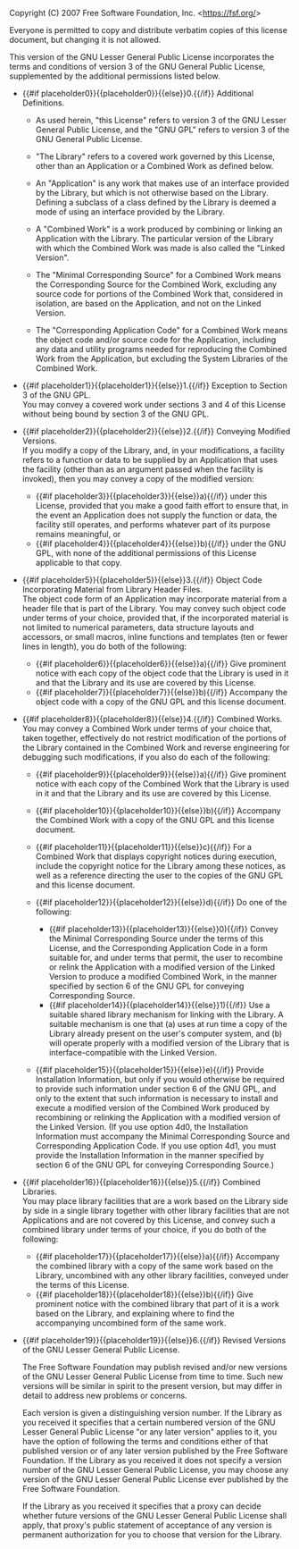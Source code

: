  Copyright (C) 2007 Free Software Foundation, Inc. &lt;https://fsf.org/&gt;

 Everyone is permitted to copy and distribute verbatim copies of this license document, but changing it is not allowed.

 This version of the GNU Lesser General Public License incorporates the terms and conditions of version 3 of the GNU General Public License, supplemented by the additional permissions listed below.

* {{#if placeholder0}}{{placeholder0}}{{else}}0.{{/if}} Additional Definitions.
  * As used herein, &quot;this License&quot; refers to version 3 of the GNU Lesser General Public License, and the &quot;GNU GPL&quot; refers to version 3 of the GNU General Public License.

  * &quot;The Library&quot; refers to a covered work governed by this License, other than an Application or a Combined Work as defined below.

  * An &quot;Application&quot; is any work that makes use of an interface provided by the Library, but which is not otherwise based on the Library. Defining a subclass of a class defined by the Library is deemed a mode of using an interface provided by the Library.

  * A &quot;Combined Work&quot; is a work produced by combining or linking an Application with the Library. The particular version of the Library with which the Combined Work was made is also called the &quot;Linked Version&quot;.

  * The &quot;Minimal Corresponding Source&quot; for a Combined Work means the Corresponding Source for the Combined Work, excluding any source code for portions of the Combined Work that, considered in isolation, are based on the Application, and not on the Linked Version.

  * The &quot;Corresponding Application Code&quot; for a Combined Work means the object code and/or source code for the Application, including any data and utility programs needed for reproducing the Combined Work from the Application, but excluding the System Libraries of the Combined Work.

* {{#if placeholder1}}{{placeholder1}}{{else}}1.{{/if}} Exception to Section 3 of the GNU GPL.  
   You may convey a covered work under sections 3 and 4 of this License without being bound by section 3 of the GNU GPL.
* {{#if placeholder2}}{{placeholder2}}{{else}}2.{{/if}} Conveying Modified Versions.  
   If you modify a copy of the Library, and, in your modifications, a facility refers to a function or data to be supplied by an Application that uses the facility (other than as an argument passed when the facility is invoked), then you may convey a copy of the modified version:
  * {{#if placeholder3}}{{placeholder3}}{{else}}a){{/if}} under this License, provided that you make a good faith effort to ensure that, in the event an Application does not supply the function or data, the facility still operates, and performs whatever part of its purpose remains meaningful, or
  * {{#if placeholder4}}{{placeholder4}}{{else}}b){{/if}} under the GNU GPL, with none of the additional permissions of this License applicable to that copy.

* {{#if placeholder5}}{{placeholder5}}{{else}}3.{{/if}} Object Code Incorporating Material from Library Header Files.  
   The object code form of an Application may incorporate material from a header file that is part of the Library. You may convey such object code under terms of your choice, provided that, if the incorporated material is not limited to numerical parameters, data structure layouts and accessors, or small macros, inline functions and templates (ten or fewer lines in length), you do both of the following:
  * {{#if placeholder6}}{{placeholder6}}{{else}}a){{/if}} Give prominent notice with each copy of the object code that the Library is used in it and that the Library and its use are covered by this License.
  * {{#if placeholder7}}{{placeholder7}}{{else}}b){{/if}} Accompany the object code with a copy of the GNU GPL and this license document.

* {{#if placeholder8}}{{placeholder8}}{{else}}4.{{/if}} Combined Works.  
   You may convey a Combined Work under terms of your choice that, taken together, effectively do not restrict modification of the portions of the Library contained in the Combined Work and reverse engineering for debugging such modifications, if you also do each of the following:
  * {{#if placeholder9}}{{placeholder9}}{{else}}a){{/if}} Give prominent notice with each copy of the Combined Work that the Library is used in it and that the Library and its use are covered by this License.
  * {{#if placeholder10}}{{placeholder10}}{{else}}b){{/if}} Accompany the Combined Work with a copy of the GNU GPL and this license document.
  * {{#if placeholder11}}{{placeholder11}}{{else}}c){{/if}} For a Combined Work that displays copyright notices during execution, include the copyright notice for the Library among these notices, as well as a reference directing the user to the copies of the GNU GPL and this license document.
  * {{#if placeholder12}}{{placeholder12}}{{else}}d){{/if}} Do one of the following:
    * {{#if placeholder13}}{{placeholder13}}{{else}}0){{/if}} Convey the Minimal Corresponding Source under the terms of this License, and the Corresponding Application Code in a form suitable for, and under terms that permit, the user to recombine or relink the Application with a modified version of the Linked Version to produce a modified Combined Work, in the manner specified by section 6 of the GNU GPL for conveying Corresponding Source.
    * {{#if placeholder14}}{{placeholder14}}{{else}}1){{/if}} Use a suitable shared library mechanism for linking with the Library. A suitable mechanism is one that (a) uses at run time a copy of the Library already present on the user's computer system, and (b) will operate properly with a modified version of the Library that is interface-compatible with the Linked Version.

  * {{#if placeholder15}}{{placeholder15}}{{else}}e){{/if}} Provide Installation Information, but only if you would otherwise be required to provide such information under section 6 of the GNU GPL, and only to the extent that such information is necessary to install and execute a modified version of the Combined Work produced by recombining or relinking the Application with a modified version of the Linked Version. (If you use option 4d0, the Installation Information must accompany the Minimal Corresponding Source and Corresponding Application Code. If you use option 4d1, you must provide the Installation Information in the manner specified by section 6 of the GNU GPL for conveying Corresponding Source.)

* {{#if placeholder16}}{{placeholder16}}{{else}}5.{{/if}} Combined Libraries.  
   You may place library facilities that are a work based on the Library side by side in a single library together with other library facilities that are not Applications and are not covered by this License, and convey such a combined library under terms of your choice, if you do both of the following:
  * {{#if placeholder17}}{{placeholder17}}{{else}}a){{/if}} Accompany the combined library with a copy of the same work based on the Library, uncombined with any other library facilities, conveyed under the terms of this License.
  * {{#if placeholder18}}{{placeholder18}}{{else}}b){{/if}} Give prominent notice with the combined library that part of it is a work based on the Library, and explaining where to find the accompanying uncombined form of the same work.

* {{#if placeholder19}}{{placeholder19}}{{else}}6.{{/if}} Revised Versions of the GNU Lesser General Public License.

   The Free Software Foundation may publish revised and/or new versions of the GNU Lesser General Public License from time to time. Such new versions will be similar in spirit to the present version, but may differ in detail to address new problems or concerns.

   Each version is given a distinguishing version number. If the Library as you received it specifies that a certain numbered version of the GNU Lesser General Public License &quot;or any later version&quot; applies to it, you have the option of following the terms and conditions either of that published version or of any later version published by the Free Software Foundation. If the Library as you received it does not specify a version number of the GNU Lesser General Public License, you may choose any version of the GNU Lesser General Public License ever published by the Free Software Foundation.

   If the Library as you received it specifies that a proxy can decide whether future versions of the GNU Lesser General Public License shall apply, that proxy's public statement of acceptance of any version is permanent authorization for you to choose that version for the Library.